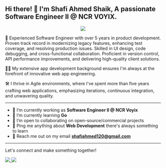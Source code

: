 ## Hi there! 👋 I'm Shafi Ahmed Shaik, A passionate Software Engineer II @ NCR VOYIX.
<p align="center">
  <a href="https://skillicons.dev">
    <img src="https://skillicons.dev/icons?i=cs,js,ts,dotnet,nodejs,react,redux,tailwind,visualstudio,vscode,git,postgres,postman"/>
  </a>
</p>


🚀 Experienced Software Engineer with over 5 years in product development. Proven track record in modernizing legacy features, enhancing test coverage, and resolving production issues. Skilled in UI design, code debugging, and cross-functional collaboration. Proficient in version control, API performance improvements, and delivering high-quality client solutions.

👨‍🏭 My extensive app development background ensures I'm always at the forefront of innovative web app engineering.

🛠️ I thrive in Agile environments, where I've spent more than five years crafting web applications, emphasizing iterations, continuous integration, and unwavering quality.

---

- 🔭 I’m currently working as **Software Engineer II @ NCR Voyix**
- 🌱 I’m currently learning **Go**
- 👯 I’m open to collaborating on open-source/commercial projects
- 💬 Ping me anything about **Web Development** there's always something to learn
- 💬 Reach me out on my email **shafiahmed120@gmail.com**
---
Let's connect and make something together!
<p>
  <a href="https://www.linkedin.com/in/shafi-ahmed-shaik-776420118/">
    <img src="https://skillicons.dev/icons?i=linkedin"/>
  </a>
  <a href="https://github.com/shafiahmed12">
    <img src="https://skillicons.dev/icons?i=github"/>
  </a>
</p>
